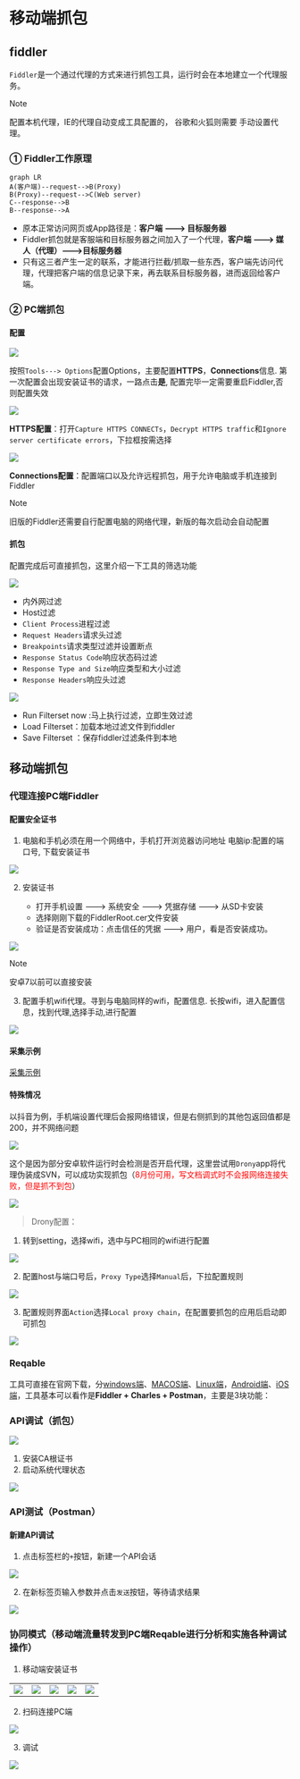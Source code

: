 # 移动端抓包

## fiddler

`Fiddler`是一个通过代理的方式来进行抓包工具，运行时会在本地建立一个代理服务。

> [!NOTE]
> 配置本机代理，IE的代理自动变成工具配置的， 谷歌和火狐则需要 手动设置代理。

### ① Fiddler工作原理

```mermaid
graph LR
A(客户端)--request-->B(Proxy)
B(Proxy)--request-->C(Web server)
C--response-->B
B--response-->A
```

* 原本正常访问网页或App路径是：**客户端 ---> 目标服务器**
* Fiddler抓包就是客服端和目标服务器之间加入了一个代理，**客户端 ---> 媒人（代理）--->目标服务器**
* 只有这三者产生一定的联系，才能进行拦截/抓取一些东西，客户端先访问代理，代理把客户端的信息记录下来，再去联系目标服务器，进而返回给客户端。

### ② PC端抓包

#### 配置

![](../../../image/移动端抓包-fiddler配置.png)

按照`Tools---> Options`配置Options，主要配置**HTTPS**，**Connections**信息. 第一次配置会出现安装证书的请求，一路点击**是**, 配置完毕一定需要重启Fiddler,否则配置失效

![](../../../image/移动端抓包-fiddler配置2.png)

**HTTPS配置**：打开`Capture HTTPS CONNECTs`，`Decrypt HTTPS traffic`和`Ignore server certificate errors`，下拉框按需选择

![](../../../image/移动端抓包-fiddler配置3.png)

**Connections配置**：配置端口以及允许远程抓包，用于允许电脑或手机连接到Fiddler

> [!NOTE]
> 旧版的Fiddler还需要自行配置电脑的网络代理，新版的每次启动会自动配置

#### 抓包

配置完成后可直接抓包，这里介绍一下工具的筛选功能

![](../../../image/移动端抓包-fiddler筛选.png)

* 内外网过滤
* Host过滤
* `Client Process`进程过滤
* `Request Headers`请求头过滤
* `Breakpoints`请求类型过滤并设置断点
* `Response Status Code`响应状态码过滤
* `Response Type and Size`响应类型和大小过滤
* `Response Headers`响应头过滤

![](../../../image/移动端抓包-fiddler筛选-Actions.png)

* Run Filterset now :马上执行过滤，立即生效过滤
* Load Filterset：加载本地过滤文件到fiddler
* Save Filterset ：保存fiddler过滤条件到本地

## 移动端抓包

### 代理连接PC端Fiddler

#### 配置安全证书

1. 电脑和手机必须在用一个网络中，手机打开浏览器访问地址 电脑ip:配置的端口号, 下载安装证书

![](../../../image/移动端抓包-下载证书.png)

2. 安装证书

   * 打开手机设置 ---> 系统安全 ---> 凭据存储 ---> 从SD卡安装
   * 选择刚刚下载的FiddlerRoot.cer文件安装
   * 验证是否安装成功：点击信任的凭据 ---> 用户，看是否安装成功。   

![](../../../image/移动端抓包-证书安装成功.png)

> [!NOTE]
> 安卓7以前可以直接安装

3. 配置手机wifi代理。寻到与电脑同样的wifi，配置信息. 长按wifi，进入配置信息，找到代理,选择手动,进行配置

![](../../../image/手机代理配置.png)

#### 采集示例

[采集示例](../../../image/手机代理-Fiddler.mp4)

#### 特殊情况

以抖音为例，手机端设置代理后会报网络错误，但是右侧抓到的其他包返回值都是200，并不网络问题

![](../../../image/设置代理后报网络错误.png)   

这个是因为部分安卓软件运行时会检测是否开启代理，这里尝试用`Drony`app将代理伪装成SVN，可以成功实现抓包（<span style = "color: red">8月份可用，写文档调式时不会报网络连接失败，但是抓不到包</span>）

![](../../../image/Drony-抖音.png)

> Drony配置：

1. 转到setting，选择wifi，选中与PC相同的wifi进行配置

![](../../../image/Drony_1.png)

2. 配置host与端口号后，`Proxy Type`选择`Manual`后，下拉配置规则

![](../../../image/Drony_2.png)

3. 配置规则界面`Action`选择`Local proxy chain`，在配置要抓包的应用后启动即可抓包

![](../../../image/Drony_3.png)

### Reqable

工具可直接在官网下载，分[windows端](https://reqable.com/zh-CN/windows)、[MACOS端](https://reqable.com/zh-CN/macos)、[Linux端](https://reqable.com/zh-CN/linux)，[Android端](https://reqable.com/zh-CN/android)、[iOS端](https://reqable.com/zh-CN/ios)，工具基本可以看作是**Fiddler + Charles + Postman**，主要是3块功能：

### API调试（抓包）

![](../../../image/reqable_PC端系统代理_根证书.png)

1. 安装CA根证书
2. 启动系统代理状态

![](../../../image/reqable_PC端_抓包微信头像.png)

### API测试（Postman）

#### 新建API调试

1. 点击标签栏的`+`按钮，新建一个API会话

![](../../../image/reqable_api测试_1.png)

2. 在新标签页输入参数并点击`发送`按钮，等待请求结果

![](../../../image/reqable_api调试_2.png)

### 协同模式（移动端流量转发到PC端Reqable进行分析和实施各种调试操作）

1. 移动端安装证书

<table>
    <tr>
        <td ><center><img src="../../../image/reqable移动端安装证书4.png" ></center></td>
        <td ><center><img src="../../../image/reqable移动端安装证书5.png"  ></center></td>
        <td ><center><img src="../../../image/reqable移动端安装证书1.png" ></center></td>
        <td ><center><img src="../../../image/reqable移动端安装证书2.png"  ></center> </td>
        <td ><center><img src="../../../image/reqable移动端安装证书3.png"  ></center> </td>
    </tr>
</table>

2. 扫码连接PC端

![](../../../image/reqable_扫码连接.png)

3. 调试

![](../../../image/reqable_协调.png)